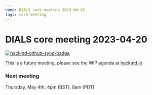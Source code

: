 ```yaml
---
name: DIALS core meeting 2023-04-20
tags: core meeting
---
```


# DIALS core meeting 2023-04-20

[![hackmd-github-sync-badge](https://hackmd.io/XAr9hvleTXaMEnBQ-9v-rw/badge)](https://hackmd.io/XAr9hvleTXaMEnBQ-9v-rw)

This is a future meeting, please see the WIP agenda at [hackmd.io](https://hackmd.io/XAr9hvleTXaMEnBQ-9v-rw)


### Next meeting

Thursday, May 4th, 4pm (BST), 8am (PDT)
